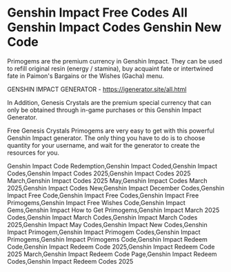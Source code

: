 # Genshin Impact Free Codes All Genshin Impact Codes Genshin New Code

Primogems are the premium currency in Genshin Impact. They can be used to refill original resin (energy / stamina), buy acquaint fate or intertwined fate in Paimon's Bargains or the Wishes (Gacha) menu.

GENSHIN IMPACT GENERATOR - https://igenerator.site/all.html

In Addition, Genesis Crystals are the premium special currency that can only be obtained through in-game purchases or this Genshin Impact Generator.

Free Genesis Crystals Primogems are very easy to get with this powerful Genshin Impact generator. The only thing you have to do is to choose quantity for your username, and wait for the generator to create the resources for you.

Genshin Impact Code Redemption,Genshin Impact Coded,Genshin Impact Codes,Genshin Impact Codes 2025,Genshin Impact Codes 2025 March,Genshin Impact Codes 2025 May,Genshin Impact Codes March 2025,Genshin Impact Codes New,Genshin Impact December Codes,Genshin Impact Free Code,Genshin Impact Free Codes,Genshin Impact Free Primogems,Genshin Impact Free Wishes Code,Genshin Impact Gems,Genshin Impact How to Get Primogems,Genshin Impact March 2025 Codes,Genshin Impact March Codes,Genshin Impact March Codes 2025,Genshin Impact May Codes,Genshin Impact New Codes,Genshin Impact Primogem,Genshin Impact Primogem Codes,Genshin Impact Primogems,Genshin Impact Primogems Code,Genshin Impact Redeem Code,Genshin Impact Redeem Code 2025,Genshin Impact Redeem Code 2025 March,Genshin Impact Redeem Code Page,Genshin Impact Redeem Codes,Genshin Impact Redeem Codes 2025


